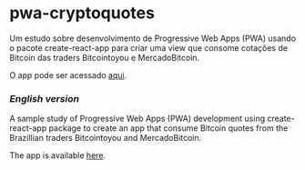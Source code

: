 # pwa-cryptoquotes

Um estudo sobre desenvolvimento de Progressive Web Apps (PWA) usando o pacote create-react-app para criar uma view que consome cotações de Bitcoin das traders Bitcointoyou e MercadoBitcoin.

O app pode ser acessado [aqui](https://pwa-experiment-5865d.firebaseapp.com).


### *English version*

A sample study of Progressive Web Apps (PWA) development using create-react-app package to create an app that consume Bitcoin quotes from the Brazillian traders Bitcointoyou and MercadoBitcoin.

The app is available   [here](https://pwa-experiment-5865d.firebaseapp.com).
